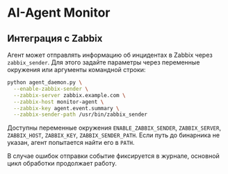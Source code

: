 # AI-Agent Monitor

## Интеграция с Zabbix

Агент может отправлять информацию об инцидентах в Zabbix через `zabbix_sender`. Для этого задайте параметры через переменные окружения или аргументы командной строки:

```bash
python agent_daemon.py \
  --enable-zabbix-sender \
  --zabbix-server zabbix.example.com \
  --zabbix-host monitor-agent \
  --zabbix-key agent.event.summary \
  --zabbix-sender-path /usr/bin/zabbix_sender
```

Доступны переменные окружения `ENABLE_ZABBIX_SENDER`, `ZABBIX_SERVER`, `ZABBIX_HOST`, `ZABBIX_KEY`, `ZABBIX_SENDER_PATH`. Если путь до бинарника не указан, агент попытается найти его в `PATH`.

В случае ошибок отправки событие фиксируется в журнале, основной цикл обработки продолжает работу.
